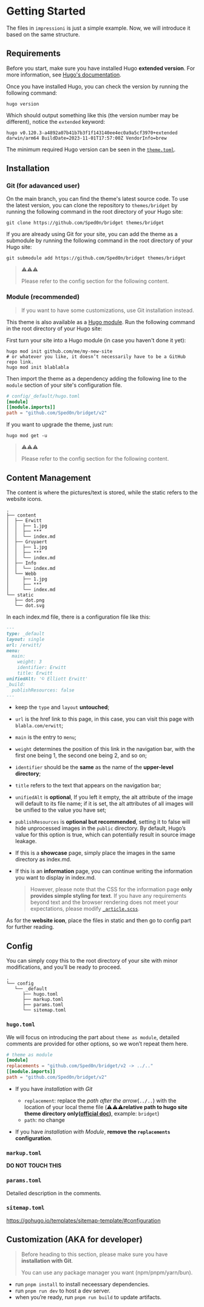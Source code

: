 # Getting Started

The files in `impressioni` is just a simple example. Now, we will introduce it based on the same structure.

## Requirements

Before you start, make sure you have installed Hugo **extended version**. For more information, see [Hugo's documentation](https://gohugo.io/getting-started/installing/).

Once you have installed Hugo, you can check the version by running the following command:

```shell
hugo version
```

Which should output something like this (the version number may be different), notice the `extended` keyword:

```shell
hugo v0.120.3-a4892a07b41b7b3f1f143140ee4ec0a9a5cf3970+extended darwin/arm64 BuildDate=2023-11-01T17:57:00Z VendorInfo=brew
```

The minimum required Hugo version can be seen in the [`theme.toml`](https://github.com/Sped0n/bridget/blob/main/theme.toml#L19).

## Installation

### Git (for adavanced user)

On the main branch, you can find the theme's latest source code. To use the latest version, you can clone the repository to `themes/bridget` by running the following command in the root directory of your Hugo site:

```shell
git clone https://github.com/Sped0n/bridget themes/bridget
```

If you are already using Git for your site, you can add the theme as a submodule by running the following command in the root directory of your Hugo site:

```shell
git submodule add https://github.com/Sped0n/bridget themes/bridget
```

> ⚠️⚠️⚠️
>
> Please refer to the config section for the following content.

### Module (recommended)

> If you want to have some customizations, use Git installation instead.

This theme is also available as a [Hugo module](https://gohugo.io/hugo-modules/). Run the following command in the root directory of your Hugo site:

First turn your site into a Hugo module (in case you haven't done it yet):

```shell
hugo mod init github.com/me/my-new-site
# or whatever you like, it doesn’t necessarily have to be a GitHub repo link.
hugo mod init blablabla
```

Then import the theme as a dependency adding the following line to the `module` section of your site's configuration file.

```toml
# config/_default/hugo.toml
[module]
[[module.imports]]
path = "github.com/Sped0n/bridget/v2"
```

If you want to upgrade the theme, just run:

```shell
hugo mod get -u
```

> ⚠️⚠️⚠️
>
> Please refer to the config section for the following content.

## Content Management

The content is where the pictures/text is stored, while the static refers to the website icons.

```
.
├── content
│  ├── Erwitt
│  │  ├── 1.jpg
│  │  ├── ***
│  │  └── index.md
│  ├── Gruyaert
│  │  ├── 1.jpg
│  │  ├── ***
│  │  └── index.md
│  ├── Info
│  │  └── index.md
│  └── Webb
│     ├── 1.jpg
│     ├── ***
│     └── index.md
└── static
   ├── dot.png
   └── dot.svg
```

In each index.md file, there is a configuration file like this:

```markdown
---
type: _default
layout: single
url: /erwitt/
menu:
  main:
    weight: 3
    identifier: Erwitt
    title: Erwitt
unifiedAlt: '© Elliott Erwitt'
_build:
  publishResources: false
---
```

- keep the `type` and `layout` **untouched**;

- `url` is the href link to this page, in this case, you can visit this page with `blabla.com/erwitt`;

- `main` is the entry to `menu`;

- `weight` determines the position of this link in the navigation bar, with the first one being 1, the second one being 2, and so on;

- `identifier` should be the **same** as the name of the **upper-level directory**;

- `title` refers to the text that appears on the navigation bar;

- `unifiedAlt` is **optional**, If you left it empty, the alt attribute of the image will default to its file name; if it is set, the alt attributes of all images will be unified to the value you have set;

- `publishResources` is **optional but recommended**, setting it to false will hide unprocessed images in the `public` directory. By default, Hugo’s value for this option is true, which can potentially result in source image leakage.

- If this is a **showcase** page, simply place the images in the same directory as index.md.

- If this is an **information** page, you can continue writing the information you want to display in index.md.

  > However, please note that the CSS for the information page **only provides simple styling for text**. If you have any requirements beyond text and the browser rendering does not meet your expectations, please modify [`_article.scss`](https://github.com/Sped0n/bridget/blob/main/assets/scss/_partial/_article.scss).

As for the **website icon**, place the files in static and then go to config part for further reading.

## Config

You can simply copy this to the root directory of your site with minor modifications, and you’ll be ready to proceed.

```
.
└── config
   └── _default
      ├── hugo.toml
      ├── markup.toml
      ├── params.toml
      └── sitemap.toml
```

### `hugo.toml`

We will focus on introducing the part about `theme as module`, detailed comments are provided for other options, so we won’t repeat them here.

```toml
# theme as module
[module]
replacements = "github.com/Sped0n/bridget/v2 -> ../.."
[[module.imports]]
path = "github.com/Sped0n/bridget/v2"
```

- If you have _installation with Git_

  - `replacement`: replace the _path after the arrow_(`../..`) with the location of your local theme file (⚠️⚠️⚠️**relative path to hugo site theme directory only([official doc](https://gohugo.io/hugo-modules/configuration/#module-configuration-top-level))**, example: `bridget`)
  - `path`: no change

- If you have _installation with Module_, **remove the `replacements` configuration**.

### `markup.toml`

**DO NOT TOUCH THIS**

### `params.toml`

Detailed description in the comments.

### `sitemap.toml`

https://gohugo.io/templates/sitemap-template/#configuration

## Customization (AKA for developer)

> Before heading to this section, please make sure you have **installation with Git**.
>
> You can use any package manager you want (npm/pnpm/yarn/bun).

- run `pnpm install` to install neceessary dependencies.
- run `pnpm run dev` to host a dev server.
- when you’re ready, run `pnpm run build` to update artifacts.
